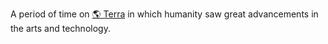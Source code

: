 A period of time on [🌎 Terra](../../-terra.md) in which humanity saw great advancements in the arts and technology.